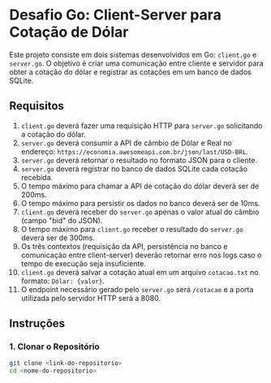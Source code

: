 # Desafio Go: Client-Server para Cotação de Dólar

Este projeto consiste em dois sistemas desenvolvidos em Go: `client.go` e `server.go`. O objetivo é criar uma comunicação entre cliente e servidor para obter a cotação do dólar e registrar as cotações em um banco de dados SQLite.

## Requisitos

1. `client.go` deverá fazer uma requisição HTTP para `server.go` solicitando a cotação do dólar.
2. `server.go` deverá consumir a API de câmbio de Dólar e Real no endereço: `https://economia.awesomeapi.com.br/json/last/USD-BRL`.
3. `server.go` deverá retornar o resultado no formato JSON para o cliente.
4. `server.go` deverá registrar no banco de dados SQLite cada cotação recebida.
5. O tempo máximo para chamar a API de cotação do dólar deverá ser de 200ms.
6. O tempo máximo para persistir os dados no banco deverá ser de 10ms.
7. `client.go` deverá receber do `server.go` apenas o valor atual do câmbio (campo "bid" do JSON).
8. O tempo máximo para `client.go` receber o resultado do `server.go` deverá ser de 300ms.
9. Os três contextos (requisição da API, persistência no banco e comunicação entre client-server) deverão retornar erro nos logs caso o tempo de execução seja insuficiente.
10. `client.go` deverá salvar a cotação atual em um arquivo `cotacao.txt` no formato: `Dólar: {valor}`.
11. O endpoint necessário gerado pelo `server.go` será `/cotacao` e a porta utilizada pelo servidor HTTP será a 8080.

## Instruções

### 1. Clonar o Repositório

```bash
git clone <link-do-repositorio>
cd <nome-do-repositorio>
